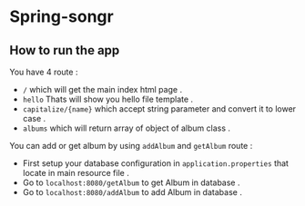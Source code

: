 # Spring-songr
## How to run the app 

You have 4 route : 
- `/` which will get the main index html page .
- `hello` Thats will show you hello file template .
- `capitalize/{name}` which accept string parameter and convert it to lower case . 
- `albums` which will return array of object of album class .

You can add or get album by using `addAlbum` and `getAlbum` route : 
- First setup your database configuration in `application.properties` that locate in main resource file . 
- Go to `localhost:8080/getAlbum` to get Album in database . 
- Go to `localhost:8080/addAlbum` to add Album in database .